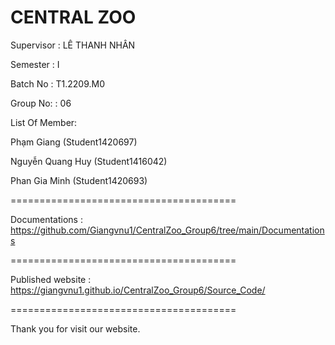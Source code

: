 CENTRAL ZOO
======================================
Supervisor : LÊ THANH NHÂN

Semester : I

Batch No : T1.2209.M0

Group No: : 06

List Of Member:

Phạm Giang (Student1420697)

Nguyễn Quang Huy (Student1416042)

Phan Gia Minh (Student1420693)

=======================================

Documentations : https://github.com/Giangvnu1/CentralZoo_Group6/tree/main/Documentations

=======================================

Published website : https://giangvnu1.github.io/CentralZoo_Group6/Source_Code/

=======================================

Thank you for visit our website.
